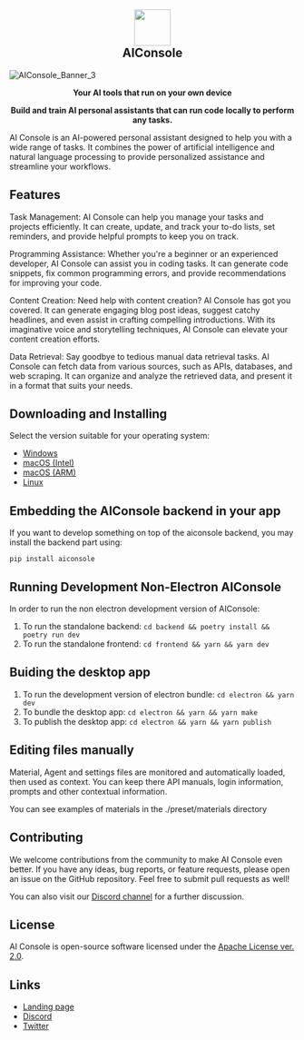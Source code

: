<h2 align="center"><img src="https://github.com/10clouds/aiconsole/assets/135703473/d48b7b40-4b9e-45af-92e4-2abc5a8a40b0" height="64"><br>AIConsole</h2>

![AIConsole_Banner_3](https://github.com/10clouds/aiconsole/assets/135703473/bb3d8bca-c45a-452f-bc98-286546159f70)

<p align="center"><strong>Your AI tools that run on your own device </strong></p> 
<p align="center"><strong>Build and train AI personal assistants that can run code locally to perform any tasks.</strong></p>

AI Console is an AI-powered personal assistant designed to help you with a wide range of tasks. It combines the power of artificial intelligence and natural language processing to provide personalized assistance and streamline your workflows.

## Features

Task Management: AI Console can help you manage your tasks and projects efficiently. It can create, update, and track your to-do lists, set reminders, and provide helpful prompts to keep you on track.

Programming Assistance: Whether you're a beginner or an experienced developer, AI Console can assist you in coding tasks. It can generate code snippets, fix common programming errors, and provide recommendations for improving your code.

Content Creation: Need help with content creation? AI Console has got you covered. It can generate engaging blog post ideas, suggest catchy headlines, and even assist in crafting compelling introductions. With its imaginative voice and storytelling techniques, AI Console can elevate your content creation efforts.

Data Retrieval: Say goodbye to tedious manual data retrieval tasks. AI Console can fetch data from various sources, such as APIs, databases, and web scraping. It can organize and analyze the retrieved data, and present it in a format that suits your needs.

## Downloading and Installing

Select the version suitable for your operating system:

- [Windows](https://github.com/10clouds/aiconsole/releases)
- [macOS (Intel)](https://github.com/10clouds/aiconsole/releases)
- [macOS (ARM)](https://github.com/10clouds/aiconsole/releases)
- [Linux](https://github.com/10clouds/aiconsole/releases)

## Embedding the AIConsole backend in your app

If you want to develop something on top of the aiconsole backend, you may install the backend part using:

`pip install aiconsole`

## Running Development Non-Electron AIConsole

In order to run the non electron development version of AIConsole:

1. To run the standalone backend: `cd backend && poetry install && poetry run dev`
2. To run the standalone frontend: `cd frontend && yarn && yarn dev`

## Buiding the desktop app

1. To run the development version of electron bundle: `cd electron && yarn dev`
2. To bundle the desktop app: `cd electron && yarn && yarn make`
3. To publish the desktop app: `cd electron && yarn && yarn publish`

## Editing files manually

Material, Agent and settings files are monitored and automatically loaded, then used as context. You can keep there API manuals, login information, prompts and other contextual information.

You can see examples of materials in the ./preset/materials directory

## Contributing

We welcome contributions from the community to make AI Console even better. If you have any ideas, bug reports, or feature requests, please open an issue on the GitHub repository. Feel free to submit pull requests as well!

You can also visit our [Discord channel](https://discord.gg/5hzqZqP4H5) for a further discussion.

## License

AI Console is open-source software licensed under the [Apache License ver. 2.0](https://www.apache.org/licenses/LICENSE-2.0.txt).

## Links

- [Landing page](https://aiconsole.ai)
- [Discord](https://discord.gg/5hzqZqP4H5)
- [Twitter](https://twitter.com/mcielecki)
